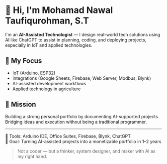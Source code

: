 # 👋 Hi, I'm Mohamad Nawal Taufiqurohman, S.T

I'm an **AI-Assisted Technologist** — I design real-world tech solutions using AI like ChatGPT to assist in planning, coding, and deploying projects, especially in IoT and applied technologies.

## 🚀 My Focus
- IoT (Arduino, ESP32)
- Integrations (Google Sheets, Firebase, Web Server, Modbus, Blynk)
- AI-assisted development workflows
- Applied technology in agriculture

## 🌱 Mission
Building a strong personal portfolio by documenting AI-supported projects.  
Bridging ideas and execution without being a traditional programmer.

---

🔧 Tools: Arduino IDE, Office Suites, Firebase, Blynk, ChatGPT  
🎯 Goal: Turning AI-assisted projects into a monetizable portfolio in 1–2 years

> Not a coder — but a thinker, system designer, and maker with AI as my right hand.
